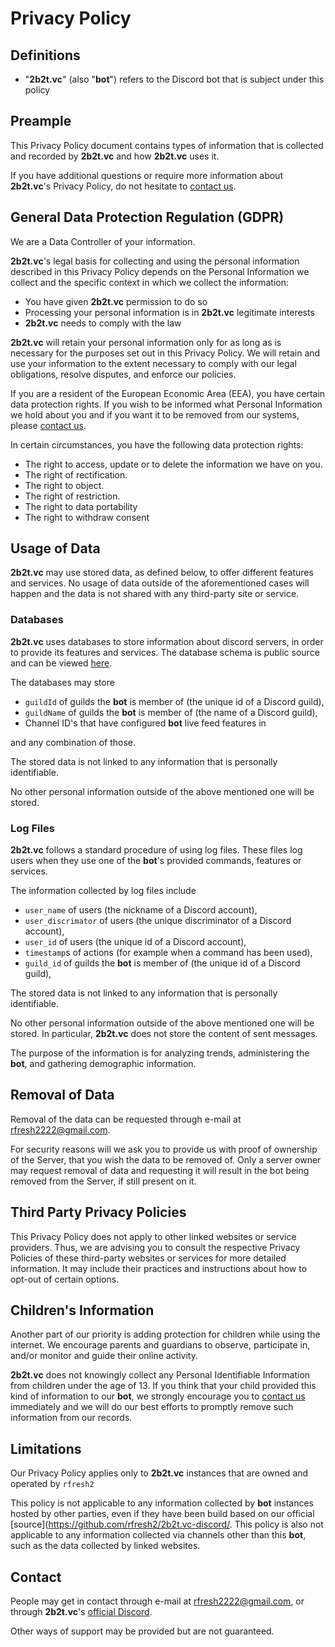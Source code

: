 # Privacy Policy

## Definitions

* "**2b2t.vc**" (also "**bot**") refers to the Discord bot that is subject under this policy

## Preample

This Privacy Policy document contains types of information that is collected and recorded by **2b2t.vc** and how **2b2t.vc** uses it.

If you have additional questions or require more information about **2b2t.vc**'s Privacy Policy, do not hesitate to [contact us](#contact).

## General Data Protection Regulation (GDPR)

We are a Data Controller of your information.

**2b2t.vc**'s legal basis for collecting and using the personal information described in this Privacy Policy depends on the Personal Information we collect and the specific context in which we collect the information:

* You have given **2b2t.vc** permission to do so
* Processing your personal information is in **2b2t.vc** legitimate interests
* **2b2t.vc** needs to comply with the law

**2b2t.vc** will retain your personal information only for as long as is necessary for the purposes set out in this Privacy Policy. We will retain and use your information to the extent necessary to comply with our legal obligations, resolve disputes, and enforce our policies.

If you are a resident of the European Economic Area (EEA), you have certain data protection rights. If you wish to be informed what Personal Information we hold about you and if you want it to be removed from our systems, please [contact us](#contact).

In certain circumstances, you have the following data protection rights:

* The right to access, update or to delete the information we have on you.
* The right of rectification.
* The right to object.
* The right of restriction.
* The right to data portability
* The right to withdraw consent

## Usage of Data

**2b2t.vc** may use stored data, as defined below, to offer different features and services. No usage of data outside of the aforementioned cases will happen and the data is not shared with any third-party site or service.

### Databases

**2b2t.vc** uses databases to store information about discord servers, in order to provide its features and services. The database schema is public source and can be viewed [here](https://github.com/rfresh2/2b2t.vc-discord/blob/mainline/src/main/java/vc/config/GuildConfigRecord.java).

The databases may store
* `guildId` of guilds the **bot** is member of (the unique id of a Discord guild),
* `guildName` of guilds the **bot** is member of (the name of a Discord guild),
* Channel ID's that have configured **bot** live feed features in

and any combination of those.

The stored data is not linked to any information that is personally identifiable.

No other personal information outside of the above mentioned one will be stored.

### Log Files

**2b2t.vc** follows a standard procedure of using log files. These files log users when they use one of the **bot**'s provided commands, features or services.

The information collected by log files include

* `user_name` of users (the nickname of a Discord account),
* `user_discrimator` of users (the unique discriminator of a Discord account),
* `user_id` of users (the unique id of a Discord account),
* `timestamp`s of actions (for example when a command has been used),
* `guild_id` of guilds the **bot** is member of (the unique id of a Discord guild),

The stored data is not linked to any information that is personally identifiable.

No other personal information outside of the above mentioned one will be stored. In particular, **2b2t.vc** does not store the content of sent messages.

The purpose of the information is for analyzing trends, administering the **bot**, and gathering demographic information.

## Removal of Data

Removal of the data can be requested through e-mail at [rfresh2222@gmail.com](mailto:rfresh2222@gmail.com).

For security reasons will we ask you to provide us with proof of ownership of the Server, that you wish the data to be removed of. Only a server owner may request removal of data and requesting it will result in the bot being removed from the Server, if still present on it.

## Third Party Privacy Policies

This Privacy Policy does not apply to other linked websites or service providers. Thus, we are advising you to consult the respective Privacy Policies of these third-party websites or services for more detailed information. It may include their practices and instructions about how to opt-out of certain options.

## Children's Information

Another part of our priority is adding protection for children while using the internet. We encourage parents and guardians to observe, participate in, and/or monitor and guide their online activity.

**2b2t.vc** does not knowingly collect any Personal Identifiable Information from children under the age of 13. If you think that your child provided this kind of information to our **bot**, we strongly encourage you to [contact us](#contact) immediately and we will do our best efforts to promptly remove such information from our records.

## Limitations

Our Privacy Policy applies only to **2b2t.vc** instances that are owned and operated by `rfresh2`

This policy is not applicable to any information collected by **bot** instances hosted by other parties, even if they have been build based on our official [source](https://github.com/rfresh2/2b2t.vc-discord/. This policy is also not applicable to any information collected via channels other than this **bot**, such as the data collected by linked websites.

## Contact

People may get in contact through e-mail at [rfresh2222@gmail.com](mailto:rfresh2222@gmail.com), or through **2b2t.vc**'s [official Discord](https://bot.2b2t.vc).

Other ways of support may be provided but are not guaranteed.
